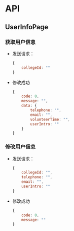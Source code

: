 # API
## UserInfoPage

### 获取用户信息
* 发送请求：

  ```javascript
  {
      collegeId: ""
  }
  ```

* 修改成功

  ```javascript
  {
      code: 0,
      message: "",
      data: {
          telephone: "",
          email: "",
          volunteerTime: "",
          userIntro: ""
      }
  }
  ```


### 修改用户信息

* 发送请求：

  ```javascript
  {
      collegeId: "",
      telephone: "",
      email: "",
      userIntro: ""
  }
  ```

* 修改成功

  ```javascript
  {
      code: 0,
      message: ""
  }
  ```

  
